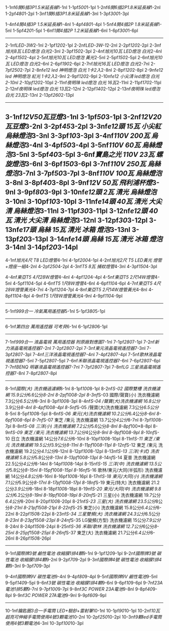 1-1nf*6開6插3P1.5米延長線*1-1nl  1-1pf*500*1-1pl
1-2nf*6開6插2P1.8米延長線*1-2nl   1-2pf*480*1-2pl
1-3nf*1開6插3P1.8米延長線*1-3nl  1-3pf*300*1-3pl

1-4nf*4開4插3P 1.5米延長線*1-4nl   1-4pf*480*1-4pl
1-5nf*4開4插2P 1.8米延長線*1-5nl   1-5pf*420*1-5pl
1-6nf*1開4插2P 1.2米延長線*1-6nl   1-6pf*300*1-6pl


-----------------------------------------




2-1nf*LED-3W*2-1nl     2-1pf*120*2-1pl
2-2nf*LED-3W-1*2-2nl   2-2pf*120*2-2pl
2-3nf*旭光8瓦 LED燈泡 白光*2-3nl    2-3pf*150*2-3pl
2-4nf*旭光10瓦 LED燈泡 白光*2-4nl    2-4pf*150*2-4pl
2-5nf*旭光10瓦 LED燈泡 黃光*2-5nl    2-5pf*150*2-5pl
2-6nf*旭光10瓦 LED燈泡 白光*2-6nl    2-6pf*190*2-6pl
2-7nf*旭光16瓦 LED燈泡 白光*2-7nl    2-7pf*250*2-7pl
2-8nf*e12 led 神明燈泡 白光 1卡2入*2-8nl    2-8pf*120*2-8pl
2-9nf*e12 led 神明燈泡 紅光 1卡2入*2-9nl    2-9pf*120*2-9pl
2-10nf*e12 小尖清  led燈泡 白光 *2-10nl    2-10pf*120*2-10pl
2-11nf*夜明珠 led燈泡 白光 16瓦*2-11nl    2-11pf*170*2-11pl
2-12nf*夜明珠 led燈泡 白光 13瓦*2-12nl    2-12pf*140*2-12pl
2-13nf*夜明珠 led燈泡 白光 23瓦*2-13nl    2-13pf*260*2-13pl

-------------------------------------------------

3-1nf*12V50瓦豆燈*3-1nl  3-1pf*50*3-1pl
3-2nf*12V20瓦豆燈*3-2nl   3-2pf*45*3-2pl
3-3nf*e12頭  15瓦 小尖紅 烏絲燈泡*3-3nl    3-3pf*10*3-3pl
3-4nf*110V  200瓦   烏絲燈泡*3-4nl    3-4pf*50*3-4pl
3-5nf*110V  60瓦   烏絲燈泡*3-5nl    3-5pf*40*3-5pl
3-6nf*寶島之光 110V  23瓦 螺旋燈泡*3-6nl    3-6pf*150*3-6pl
3-7nf*110V  250瓦   烏絲燈泡*3-7nl    3-7pf*50*3-7pl
3-8nf*110V  100瓦   烏絲燈泡*3-8nl    3-8pf*40*3-8pl
3-9nf*12V 50瓦 飛利浦杯燈*3-9nl    3-9pf*80*3-9pl
3-10nf*e12頭  2瓦 清光 烏絲燈泡*3-10nl    3-10pf*10*3-10pl
3-11nf*e14頭  40瓦 清光 大尖清 烏絲燈泡*3-11nl    3-11pf*30*3-11pl
3-12nf*e12頭  40瓦 清光 大尖清 烏絲燈泡*3-12nl    3-12pf*30*3-12pl
3-13nf*e17頭  烏絲  15瓦 清光  冰箱 燈泡*3-13nl    3-13pf*20*3-13pl
3-14nf*e14頭  烏絲  15瓦 清光  冰箱 燈泡*3-14nl    3-14pf*20*3-14pl
-----------------------------------------------------
4-1nf*旭光4尺 T8 LED燈管*4-1nl   4-1pf*200*4-1pl
4-2nf*旭光2尺 T5 LED黃光 燈管+燈座一組*4-2nl   4-2pf*250*4-2pl
4-3nf*T5 8瓦 捕蚊燈管*4-3nl   4-3pf*150*4-3pl

4-4nf*東亞T5 4尺28W燈管*4-4nl      4-4pf*120*4-4pl
4-5nf*東亞T5 2尺14W燈管*4-5nl      4-5pf*110*4-5pl
4-6nf*T5 1尺8W燈管*4-6nl           4-6pf*110*4-6pl
4-7nf*東亞T5 4尺28W燈管黃光*4-7nl  4-7pf*120*4-7pl
4-8nf*東亞T5 2尺14W燈管黃光*4-8nl  4-8pf*110*4-8pl
4-9nf*T5 1尺8W燈管黃光*4-9nl       4-9pf*110*4-9pl

-----------------------------------------------------------------------
5-1nf*999合一 冷氣萬用遙控器*5-1nl   5-1pf*380*5-1pl






-----------------------------------------------------------------------------
6-1nf*第四台 萬用遙控器 可考貝*6-1nl   6-1pf*280*6-1pl




------------------------------------------------------------------------------------
7-1nf*999合一 液晶電視 萬用遙控器 附原廠對應圖*7-1nl   7-1pf*280*7-1pl
7-2nf*新力液晶電視遙控器*7-2nl    7-2pf*280*7-2pl
7-3nf*東元液晶電視遙控器*7-3nl    7-3pf*280*7-3pl
7-4nf*三洋液晶電視遙控器*7-4nl    7-4pf*280*7-4pl
7-5nf*歌林液晶電視遙控器*7-5nl    7-5pf*280*7-5pl
7-6nf*禾聯液晶電視遙控器*7-6nl    7-6pf*280*7-6pl
7-7nf*BENQ 明碁液晶電視遙控器*7-7nl    7-7pf*280*7-7pl
7-8nf*LG 三星液晶電視遙控器*7-8nl    7-8pf*280*7-8pl


--------------------------------------------
8-1nf*國際(大) 洗衣機過濾網*8-1nl   8-1pf*100*8-1pl
8-2nf*S-02 國際雙槽 洗衣機濾網  15.9公分*6.6公分*8-2nl    8-2pf*100*8-2pl
8-3nf*S-03 國際/聲寶(小)  洗衣機濾網  7.3公分*6.5公分*8-3nl    8-3pf*100*8-3pl
8-4nf*S-04 /聲寶(大)洗衣機濾網  16.8公分*3.9公分*8-4nl    8-4pf*100*8-4pl
8-5nf*S-05 /聲寶(大)洗衣機濾網  7.3公分*6.5公分*8-5nl    8-5pf*100*8-5pl
8-6nf*S-06 東元(大)洗衣機濾網  10.2公分*6.4公分*8-6nl    8-6pf*100*8-6pl
8-7nf*S-07 東芝 /東元 洗衣機濾網  13.7公分*4公分*8-7nl    8-7pf*100*8-7pl
8-8nf*S-08 三洋(小) 洗衣機濾網  7.2公分*5.6公分*8-8nl    8-8pf*100\*8-8pl
8-9nf*S-09 東芝 /東元 洗衣機濾網  13.7公分*4公分*8-9nl    8-9pf*100*8-9pl
8-10nf*S-10 日立 洗衣機濾網  14公分*7.6公分*8-10nl    8-10pf*100*8-10pl
8-11nf*S-11 東芝 /東元 洗衣機濾網  19.5公分*3.9公分*8-11nl    8-11pf*100*8-11pl
8-12nf*S-12 東芝 /東元 洗衣機濾網  19.2公分*4.1公分*8-12nl    8-12pf*100*8-12pl
8-13nf*S-13 三洋(卡式) 洗衣機濾網  5.8公分*5.8公分*8-13nl    8-13pf*100*8-13pl
8-14nf*S-14 夏普 洗衣機濾網  22.5公分*4公分*8-14nl    8-14pf*100*8-14pl
8-15nf*S-15 三洋(中) 洗衣機濾網 13.5公分*5.8公分*8-15nl    8-15pf*100*8-15pl
8-16nf*S-16 歌林/東元/大同(半弧形) 洗衣機濾網  14公分*4.8公分*8-16nl    8-16pf*100*8-16pl
8-17nf*S-18  東元/大同(小) 洗衣機濾網  7.1公分*5.9公分*8-17nl    8-17pf*100*8-17pl
8-18nf*S-19 東元(特大) 洗衣機濾網  21.2公分*3.9公分*8-18nl    8-18pf*100*8-18pl
8-19nf*S-20  東元/大同(中) 洗衣機濾網  9.8公分*6.2公分*8-19nl    8-19pf*100*8-19pl
8-20nf*S-21  三星(小) 洗衣機濾網  19.7公分*6.4公分*8-20nl    8-20pf*100*8-20pl
8-21nf*S-23  三星(大) 洗衣機濾網  23.5公分*8公分*8-21nl    8-21pf*150*8-21pl
8-22nf*S-25  東芝(小) 洗衣機濾網 15.8公分*6.4公分*8-22nl    8-22pf*150*8-22pl
8-23nf*S-34  三星雙頻(大) 洗衣機濾網  24.3公分*8.5公分*8-23nl    8-23pf*150*8-23pl
8-24nf*S-35  LG變頻(方型) 洗衣機濾網  15公分*7.9公分*8-24nl    8-24pf*150*8-24pl
8-25nf*S-36  禾聯/歌林 洗衣機濾網  12.7公分*6公分*8-25nl    8-25pf*150*8-25pl
8-26nf*S-37  東芝(大) 洗衣機濾網  21.7公分*6.4公分*8-26nl    8-26pf*150*8-26pl

--------------------------------------------------
9-1nf*國際牌3號 鹼性電池 收縮膜1排4顆*9-1nl   9-1pf*120*9-1pl
9-2nf*國際牌3號 碳性電池 收縮膜1排4顆*9-2nl   9-2pf*70*9-2pl
9-3nf*國際牌4號 碳性電池 收縮膜1排4顆*9-3nl   9-3pf*70*9-3pl

9-4nf*國際牌9V 碳性電池*9-4nl                 9-4pf*80*9-4pl
9-5nf*國際牌9V 鹼性電池*9-5nl                 9-5pf*140*9-5pl
9-6nf*3號 碳性電池 收縮膜1排4顆*9-6nl         9-6pf*10*9-6pl
9-7nf*23A 電池1排5顆*9-7nl                    9-7pf*100*9-7pl
9-8nf*3C POWER 23A電池*9-8nl                  9-8pf*40*9-8pl
9-9nf*3C POWER 27A電池*9-9nl                  9-9pf*60*9-9pl

--------------------------------------------------------------
10-1nf*鑰匙圈3合一手電筒 LED+驗鈔+雷射筆*10-1nl     10-1pf*90*10-1pl
10-2nf*10瓦 超亮可伸縮手電筒使用4號3顆電池*10-2nl   10-2pf*250*10-2pl
10-3nf*9顆led手電筒使用4號3顆電池*4-3nl             10-3pf*100*10-3pl


